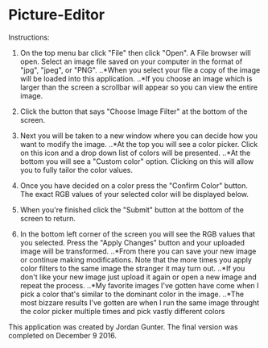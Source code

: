 # Picture-Editor
Instructions:
1. On the top menu bar click "File" then click "Open". A File browser will open. Select an image file saved on your computer in the format of "jpg", "jpeg", or "PNG". 
..*When you select your file a copy of the image will be loaded into this application.
..*If you choose an image which is larger than the screen a scrollbar will appear so you can view the entire image. 
     
2. Click the button that says "Choose Image Filter" at the bottom of the screen.

3. Next you will be taken to a new window where you can decide how you want to modify the image. 
..*At the top you will see a color picker. Click on this icon and a drop down list of colors will be presented. 
..*At the bottom you will see a "Custom color" option. Clicking on this will allow you to fully tailor the color values. 

4. Once you have decided on a color press the "Confirm Color" button. The exact RGB values of your selected color will be displayed below. 
5. When you're finished click the "Submit" button at the bottom of the screen to return.

6. In the bottom left corner of the screen you will see the RGB values that you selected. Press the "Apply Changes" button and your uploaded image will be transformed. 
..*From there you can save your new image or continue making modifications. Note that the more times you apply color filters to the same image the stranger it may turn out.
..*If you don't like your new image just upload it again or open a new image and repeat the process. 
..*My favorite images I've gotten have come when I pick a color that's similar to the dominant color in the image. 
..*The most bizzare results I've gotten are when I run the same image throught the color picker multiple times and pick vastly different colors
     
     
This application was created by Jordan Gunter. The final version was completed on December 9 2016.  
